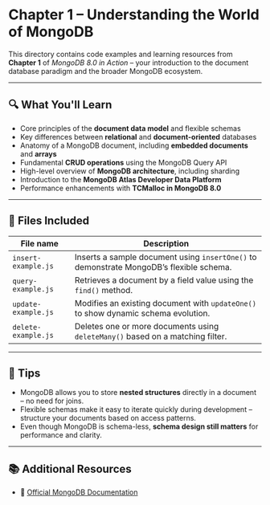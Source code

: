 # Chapter 1 – Understanding the World of MongoDB

This directory contains code examples and learning resources from **Chapter 1** of _MongoDB 8.0 in Action_ – your introduction to the document database paradigm and the broader MongoDB ecosystem.

---

## 🔍 What You'll Learn

- Core principles of the **document data model** and flexible schemas
- Key differences between **relational** and **document-oriented** databases
- Anatomy of a MongoDB document, including **embedded documents** and **arrays**
- Fundamental **CRUD operations** using the MongoDB Query API
- High-level overview of **MongoDB architecture**, including sharding
- Introduction to the **MongoDB Atlas Developer Data Platform**
- Performance enhancements with **TCMalloc in MongoDB 8.0**

---

## 📁 Files Included

| File name            | Description |
|----------------------|-------------|
| `insert-example.js`  | Inserts a sample document using `insertOne()` to demonstrate MongoDB’s flexible schema. |
| `query-example.js`   | Retrieves a document by a field value using the `find()` method. |
| `update-example.js`  | Modifies an existing document with `updateOne()` to show dynamic schema evolution. |
| `delete-example.js`  | Deletes one or more documents using `deleteMany()` based on a matching filter. |

---

## 🧠 Tips

- MongoDB allows you to store **nested structures** directly in a document – no need for joins.
- Flexible schemas make it easy to iterate quickly during development – structure your documents based on access patterns.
- Even though MongoDB is schema-less, **schema design still matters** for performance and clarity.

---

## 📚 Additional Resources

- 📖 [Official MongoDB Documentation](https://www.mongodb.com/docs/)

